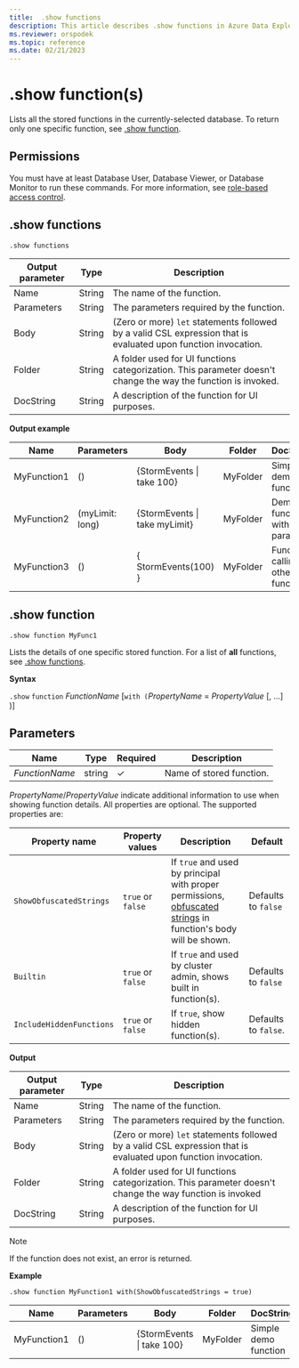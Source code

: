 ```yaml
---
title:  .show functions
description: This article describes .show functions in Azure Data Explorer.
ms.reviewer: orspodek
ms.topic: reference
ms.date: 02/21/2023
---
```

# .show function(s)

Lists all the stored functions in the currently-selected database.
To return only one specific function, see [.show function](#show-function).

## Permissions

You must have at least Database User, Database Viewer, or Database Monitor to run these commands. For more information, see [role-based access control](access-control/role-based-access-control.md).

## .show functions

```kusto
.show functions
```

|Output parameter |Type |Description
|---|---|--- 
|Name  |String |The name of the function. 
|Parameters  |String |The parameters required by the function.
|Body  |String |(Zero or more) `let` statements followed by a valid CSL expression that is evaluated upon function invocation.
|Folder|String|A folder used for UI functions categorization. This parameter doesn't change the way the function is invoked.
|DocString|String|A description of the function for UI purposes.
 
**Output example** 

|Name |Parameters|Body|Folder|DocString|
|---|---|---|---|---|
|MyFunction1 |() | {StormEvents &#124; take 100}|MyFolder|Simple demo function|
|MyFunction2 |(myLimit: long)| {StormEvents &#124; take myLimit}|MyFolder|Demo function with parameter|
|MyFunction3 |() | { StormEvents(100) }|MyFolder|Function calling other function|

## .show function

```kusto
.show function MyFunc1
```

Lists the details of one specific stored function. 
For a list of **all** functions, see [.show functions](#show-functions).

**Syntax**

`.show` `function` *FunctionName* [`with (`*PropertyName* = *PropertyValue* [, ...] )]

## Parameters

| Name | Type | Required | Description |
|--|--|--|--|
|*FunctionName* | string | &check; | Name of stored function.

 *PropertyName*/*PropertyValue* indicate additional information to use when showing function details. All properties are optional. The supported properties are:

| Property name | Property values | Description | Default |
|---|---|---|---|
|`ShowObfuscatedStrings` | `true` or `false`| If `true` and used by principal with proper permissions, [obfuscated strings](../query/scalar-data-types/string.md#obfuscated-string-literals) in function's body will be shown. | Defaults to `false`
|`Builtin` | `true` or `false` | If `true` and used by cluster admin, shows built in function(s). | Defaults to `false`
| `IncludeHiddenFunctions` | `true` or `false` | If `true`, show hidden function(s). | Defaults to `false`.

**Output**

|Output parameter |Type |Description
|---|---|--- 
|Name  |String |The name of the function. 
|Parameters  |String |The parameters required by the function.
|Body  |String |(Zero or more) `let` statements followed by a valid CSL expression that is evaluated upon function invocation.
|Folder|String|A folder used for UI functions categorization. This parameter doesn't change the way function is invoked
|DocString|String|A description of the function for UI purposes.
 
> [!NOTE]
> If the function does not exist, an error is returned.

**Example** 

```kusto
.show function MyFunction1 with(ShowObfuscatedStrings = true)
```

|Name |Parameters |Body|Folder|DocString
|---|---|---|---|---
|MyFunction1 |() | {StormEvents &#124; take 100}|MyFolder|Simple demo function
